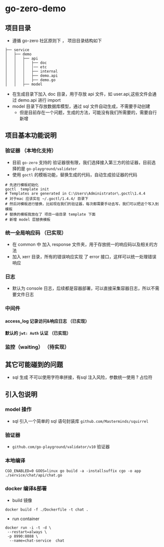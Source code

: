 # go-zero-demo

## 项目目录

- 遵循 go-zero 社区原则下 ， 项目目录结构如下

```
├── service
│   ├── demo
│   │   ├── api
│   │   │   ├── doc
│   │   │   │── etc   
│   │   │   ├── internal
│   │   │   ├── demo.api
│   │   │   ├── demo.go
│   │   ├── model
```

- 在生成目录下加入 doc 目录，用于存放 api 文件，如 user.api,这些文件会通过 demo.api 进行 import
- model 目录下存放数据库模型，通过 sql 文件自动生成，不需要手动创建
  - 但是目前存在一个问题，生成的方法，可能没有我们所需要的，需要自行新增

## 项目基本功能说明

### 验证器 （本地化支持）
- 目前 `go-zero` 支持的 验证器很有限，我们选择接入第三方的验证器，目前选择的是 `go-playground/validator`
- 使用 `goctl` 的模板功能，替换生成的代码，自动生成验证器的代码

```shell
# 先进行模板初始化
goctl  template init 
# Templates are generated in C:\Users\Administrator\.goctl\1.4.4
# 对于mac 应该实在 ~/.goctl/1.4.4/ 目录下
# 然后对模板进行替换，比如现在我们的验证器，每次都需要手动去写，我们可以把这个写入到模板
# 替换的模板我放在了 项目一级目录 template 下面
# 新增 model 层替换模板
```

### 统一全局响应码 （已实现）
- 在 common 中 加入 response 文件夹，用于存放统一的响应码以及相关的方法
- 加入 xerr 目录，所有的错误响应实现 了 error 接口，这样可以统一处理错误响应

### 日志
- 默认为 console 日志，后续都是容器部署，可以直接采集容器日志，所以不需要文件日志

### 中间件
#### access_log  记录访问&响应日志 （已实现）
#### 默认的 `jwt: Auth` 认证 （已实现）

### 监控（waiting） （待实现）

## 其它可能碰到的问题

- sql 生成 不可以使用字符串拼接，有sql 注入风险，参数统一使用 ? 占位符

## 引入包说明

### model 操作
- sql 引入一个简单的 sql 语句封装库 `github.com/Masterminds/squirrel`

### 验证器

- `github.com/go-playground/validator/v10`  验证器

### 本地编译
`CGO_ENABLED=0 GOOS=linux go build -a -installsuffix cgo -o app ./service/chat/api/chat.go`

### docker 编译&部署
- build 镜像
```shell
docker build -f ./Dockerfile -t chat .
```
- run container

```shell
docker run -i -t -d \
 --restart=always \
 -p 8990:8888 \
  --name=chat-service  chat
```
